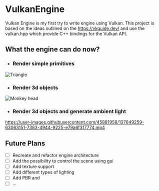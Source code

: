 # VulkanEngine
Vulkan Engine is my first try to write engine using Vulkan. This project is based on the ideas outlined on the https://vkguide.dev/ and use the vulkan.hpp which provide C++ bindings for the Vulkan API. 

## What the engine can do now?

- ### Render simple primitives
![Triangle](https://user-images.githubusercontent.com/45881958/137649276-3d8167e1-4abd-4639-a2db-f8f044601d89.png)

- ### Render 3d objects
![Monkey head](https://user-images.githubusercontent.com/45881958/137649307-d2311951-2269-4661-892c-13fc71c807c6.gif)

- ### Render 3d objects and generate ambient light
https://user-images.githubusercontent.com/45881958/137649259-63063151-7383-4944-9225-e79a6f317774.mp4

## Future Plans
- [ ] Recreate and refactor engine architecture
- [ ] Add the possibility to control the scene using gui
- [ ] Add texture support
- [ ] Add different types of lighting
- [ ] Add PBR and 
- [ ] ...
